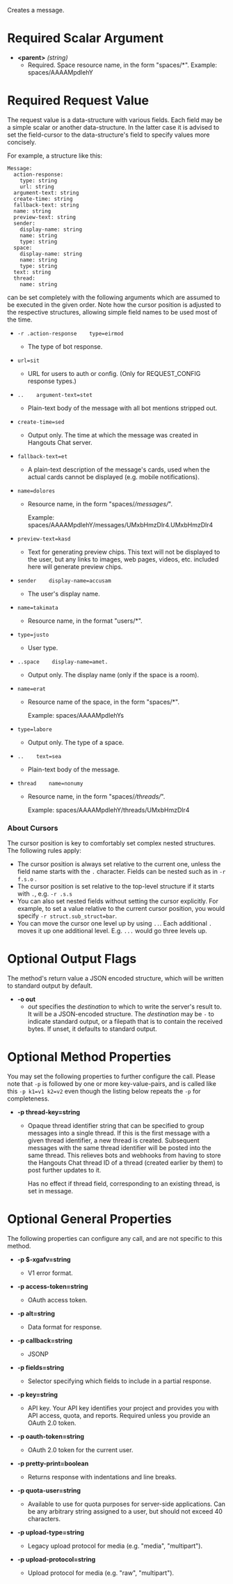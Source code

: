 Creates a message.
# Required Scalar Argument
* **&lt;parent&gt;** *(string)*
    - Required. Space resource name, in the form &#34;spaces/*&#34;.
        Example: spaces/AAAAMpdlehY
# Required Request Value

The request value is a data-structure with various fields. Each field may be a simple scalar or another data-structure.
In the latter case it is advised to set the field-cursor to the data-structure's field to specify values more concisely.

For example, a structure like this:
```
Message:
  action-response:
    type: string
    url: string
  argument-text: string
  create-time: string
  fallback-text: string
  name: string
  preview-text: string
  sender:
    display-name: string
    name: string
    type: string
  space:
    display-name: string
    name: string
    type: string
  text: string
  thread:
    name: string

```

can be set completely with the following arguments which are assumed to be executed in the given order. Note how the cursor position is adjusted to the respective structures, allowing simple field names to be used most of the time.

* `-r .action-response    type=eirmod`
    - The type of bot response.
* `url=sit`
    - URL for users to auth or config. (Only for REQUEST_CONFIG response types.)

* `..    argument-text=stet`
    - Plain-text body of the message with all bot mentions stripped out.
* `create-time=sed`
    - Output only. The time at which the message was created in Hangouts Chat
        server.
* `fallback-text=et`
    - A plain-text description of the message&#39;s cards, used when the actual cards
        cannot be displayed (e.g. mobile notifications).
* `name=dolores`
    - Resource name, in the form &#34;spaces/*/messages/*&#34;.
        
        Example: spaces/AAAAMpdlehY/messages/UMxbHmzDlr4.UMxbHmzDlr4
* `preview-text=kasd`
    - Text for generating preview chips. This text will not be displayed to the
        user, but any links to images, web pages, videos, etc. included here will
        generate preview chips.
* `sender    display-name=accusam`
    - The user&#39;s display name.
* `name=takimata`
    - Resource name, in the format &#34;users/*&#34;.
* `type=justo`
    - User type.

* `..space    display-name=amet.`
    - Output only. The display name (only if the space is a room).
* `name=erat`
    - Resource name of the space, in the form &#34;spaces/*&#34;.
        
        Example: spaces/AAAAMpdlehYs
* `type=labore`
    - Output only. The type of a space.

* `..    text=sea`
    - Plain-text body of the message.
* `thread    name=nonumy`
    - Resource name, in the form &#34;spaces/*/threads/*&#34;.
        
        Example: spaces/AAAAMpdlehY/threads/UMxbHmzDlr4



### About Cursors

The cursor position is key to comfortably set complex nested structures. The following rules apply:

* The cursor position is always set relative to the current one, unless the field name starts with the `.` character. Fields can be nested such as in `-r f.s.o` .
* The cursor position is set relative to the top-level structure if it starts with `.`, e.g. `-r .s.s`
* You can also set nested fields without setting the cursor explicitly. For example, to set a value relative to the current cursor position, you would specify `-r struct.sub_struct=bar`.
* You can move the cursor one level up by using `..`. Each additional `.` moves it up one additional level. E.g. `...` would go three levels up.


# Optional Output Flags

The method's return value a JSON encoded structure, which will be written to standard output by default.

* **-o out**
    - *out* specifies the *destination* to which to write the server's result to.
      It will be a JSON-encoded structure.
      The *destination* may be `-` to indicate standard output, or a filepath that is to contain the received bytes.
      If unset, it defaults to standard output.
# Optional Method Properties

You may set the following properties to further configure the call. Please note that `-p` is followed by one 
or more key-value-pairs, and is called like this `-p k1=v1 k2=v2` even though the listing below repeats the
`-p` for completeness.

* **-p thread-key=string**
    - Opaque thread identifier string that can be specified to group messages
        into a single thread. If this is the first message with a given thread
        identifier, a new thread is created. Subsequent messages with the same
        thread identifier will be posted into the same thread. This relieves bots
        and webhooks from having to store the Hangouts Chat thread ID of a thread (created earlier by them) to post
        further updates to it.
        
        Has no effect if thread field,
        corresponding to an existing thread, is set in message.

# Optional General Properties

The following properties can configure any call, and are not specific to this method.

* **-p $-xgafv=string**
    - V1 error format.

* **-p access-token=string**
    - OAuth access token.

* **-p alt=string**
    - Data format for response.

* **-p callback=string**
    - JSONP

* **-p fields=string**
    - Selector specifying which fields to include in a partial response.

* **-p key=string**
    - API key. Your API key identifies your project and provides you with API access, quota, and reports. Required unless you provide an OAuth 2.0 token.

* **-p oauth-token=string**
    - OAuth 2.0 token for the current user.

* **-p pretty-print=boolean**
    - Returns response with indentations and line breaks.

* **-p quota-user=string**
    - Available to use for quota purposes for server-side applications. Can be any arbitrary string assigned to a user, but should not exceed 40 characters.

* **-p upload-type=string**
    - Legacy upload protocol for media (e.g. &#34;media&#34;, &#34;multipart&#34;).

* **-p upload-protocol=string**
    - Upload protocol for media (e.g. &#34;raw&#34;, &#34;multipart&#34;).
